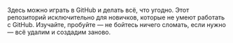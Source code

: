 Здесь можно играть в GitHub и делать всё, что угодно. Этот репозиторий исключительно для новичков, которые не умеют работать с GitHub. Изучайте, пробуйте — не бойтесь ничего сломать, если нужно — всё удалим и создадим заново.
